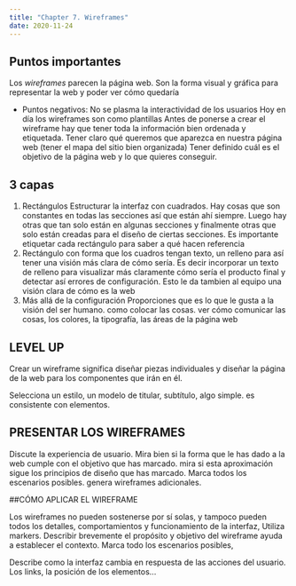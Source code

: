 ```yaml
---
title: "Chapter 7. Wireframes"
date: 2020-11-24
---
```


## Puntos importantes 
Los *wireframes* parecen la página web. Son la forma visual y gráfica para representar la web y poder ver cómo quedaría
* Puntos negativos: No se plasma la interactividad de los usuarios
Hoy en día los wireframes son como plantillas
Antes de ponerse a crear el wireframe hay que tener toda la información bien ordenada y etiquetada. Tener claro qué queremos que aparezca en nuestra página web (tener el mapa del sitio bien organizada)
Tener definido cuál es el objetivo de la página web y lo que quieres conseguir. 

## 3 capas 

1. Rectángulos
Estructurar la interfaz con cuadrados. Hay cosas que son constantes en todas las secciones así que están ahí siempre. Luego hay otras que tan solo están en algunas secciones y finalmente otras que solo están creadas para el diseño de ciertas secciones. 
Es importante etiquetar cada rectángulo para saber a qué hacen referencia
2. Rectángulo con forma
que los cuadros tengan texto, un relleno para así tener una visión más clara de cómo sería. Es decir incorporar un texto de relleno para visualizar más claramente cómo sería el producto final y detectar así errores de configuración.
Esto le da tambien al equipo una visión clara de cómo es la web
3. Más allá de la configuración
Proporciones que es lo que le gusta a la visión del ser humano. como colocar las cosas. 
ver cómo comunicar las cosas, los colores, la tipografía, las áreas de la página web

## LEVEL UP

Crear un wireframe significa diseñar piezas individuales y diseñar la página de la web para los componentes que irán en él. 

Selecciona un estilo, un modelo de titular, subtítulo, algo simple.  es consistente con elementos. 

## PRESENTAR LOS WIREFRAMES

Discute la experiencia de usuario. Mira bien si la forma que le has dado a la web cumple con el objetivo que has marcado. mira si esta aproximación sigue los principios de diseño que has marcado.
Marca todos los escenarios posibles. genera wireframes adicionales. 

##CÓMO APLICAR EL WIREFRAME

Los wireframes no pueden sostenerse por sí solas, y tampoco pueden todos los detalles, comportamientos y funcionamiento de la interfaz,  Utiliza markers.
Describir brevemente el propósito y objetivo del wireframe ayuda a establecer el contexto.
Marca todo los escenarios posibles,

Describe como la interfaz cambia en respuesta de las acciones del usuario. Los links, la posición de los elementos...

